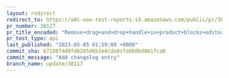 ```yaml
---
layout: redirect
redirect_to: https://a8c-woo-test-reports.s3.amazonaws.com/public/pr/38127/api/index.html
pr_number: 38127
pr_title_encoded: "Remove+drag+and+drop+handle+in+product+blocks+editor"
pr_test_type: api
last_published: "2023-05-05 01:59:09 +0000"
commit_sha: 67108f4d0fd6265d6b1e4cda0cfa9b0bd861fca0
commit_message: "Add changelog entry"
branch_name: update/38117
---
```

